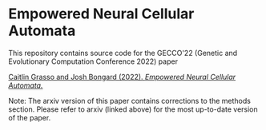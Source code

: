 <h1>Empowered Neural Cellular Automata</h1>

This repository contains source code for the GECCO'22 (Genetic and Evolutionary Computation Conference 2022) paper 

[Caitlin Grasso and Josh Bongard (2022). *Empowered Neural Cellular Automata.*](https://arxiv.org/abs/2205.06771)</br> 

Note: The arxiv version of this paper contains corrections to the methods section. Please refer to arxiv (linked above) for the most up-to-date version of the paper.
